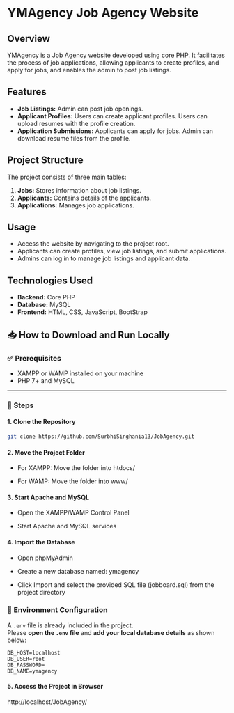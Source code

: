 # YMAgency Job Agency Website

## Overview

YMAgency is a Job Agency website developed using core PHP. It facilitates the process of job applications, allowing applicants to create profiles, and apply for jobs, and enables the admin to post job listings.

## Features

- **Job Listings:** Admin can post job openings.
- **Applicant Profiles:** Users can create applicant profiles. Users can upload resumes with the profile creation.
- **Application Submissions:** Applicants can apply for jobs. Admin can download resume files from the profile.
  
## Project Structure

The project consists of three main tables:

1. **Jobs:** Stores information about job listings.
2. **Applicants:** Contains details of the applicants.
3. **Applications:** Manages job applications.

## Usage

- Access the website by navigating to the project root.
- Applicants can create profiles, view job listings, and submit applications.
- Admins can log in to manage job listings and applicant data.

## Technologies Used

- **Backend:** Core PHP
- **Database:** MySQL
- **Frontend:** HTML, CSS, JavaScript, BootStrap


## 📥 How to Download and Run Locally

### ✅ Prerequisites
- XAMPP or WAMP installed on your machine
- PHP 7+ and MySQL

---

### 🧾 Steps

#### 1. **Clone the Repository**
```bash
git clone https://github.com/SurbhiSinghania13/JobAgency.git
```
#### 2. **Move the Project Folder**
 - For XAMPP: Move the folder into htdocs/

 - For WAMP: Move the folder into www/

#### 3. **Start Apache and MySQL**
 - Open the XAMPP/WAMP Control Panel

 - Start Apache and MySQL services

#### 4. **Import the Database**
 - Open phpMyAdmin

 - Create a new database named:
ymagency
 - Click Import and select the provided SQL file (jobboard.sql) from the project directory

 ### 🔐 Environment Configuration

A `.env` file is already included in the project.  
Please **open the `.env` file** and **add your local database details** as shown below:

```env
DB_HOST=localhost
DB_USER=root
DB_PASSWORD=
DB_NAME=ymagency
```

 #### 5. **Access the Project in Browser**
http://localhost/JobAgency/
